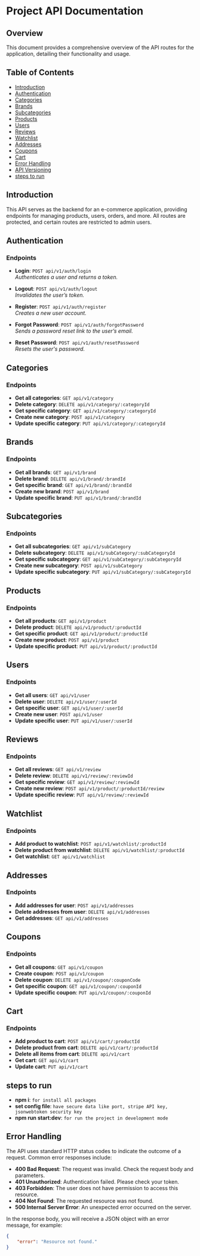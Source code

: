 # Project API Documentation

## Overview
This document provides a comprehensive overview of the API routes for the application, detailing their functionality and usage.

## Table of Contents
- [Introduction](#introduction)
- [Authentication](#authentication)
- [Categories](#categories)
- [Brands](#brands)
- [Subcategories](#subcategories)
- [Products](#products)
- [Users](#users)
- [Reviews](#reviews)
- [Watchlist](#watchlist)
- [Addresses](#addresses)
- [Coupons](#coupons)
- [Cart](#cart)
- [Error Handling](#error-handling)
- [API Versioning](#api-versioning)
- [steps to run](#steps-to-run)

## Introduction
This API serves as the backend for an e-commerce application, providing endpoints for managing products, users, orders, and more. All routes are protected, and certain routes are restricted to admin users.

## Authentication
### Endpoints
- **Login**: `POST api/v1/auth/login`  
  *Authenticates a user and returns a token.*
  
- **Logout**: `POST api/v1/auth/logout`  
  *Invalidates the user’s token.*

- **Register**: `POST api/v1/auth/register`  
  *Creates a new user account.*

- **Forgot Password**: `POST api/v1/auth/forgotPassword`  
  *Sends a password reset link to the user’s email.*

- **Reset Password**: `POST api/v1/auth/resetPassword`  
  *Resets the user's password.*

## Categories
### Endpoints
- **Get all categories**: `GET api/v1/category`
- **Delete category**: `DELETE api/v1/category/:categoryId`
- **Get specific category**: `GET api/v1/category/:categoryId`
- **Create new category**: `POST api/v1/category`
- **Update specific category**: `PUT api/v1/category/:categoryId`

## Brands
### Endpoints
- **Get all brands**: `GET api/v1/brand`
- **Delete brand**: `DELETE api/v1/brand/:brandId`
- **Get specific brand**: `GET api/v1/brand/:brandId`
- **Create new brand**: `POST api/v1/brand`
- **Update specific brand**: `PUT api/v1/brand/:brandId`

## Subcategories
### Endpoints
- **Get all subcategories**: `GET api/v1/subCategory`
- **Delete subcategory**: `DELETE api/v1/subCategory/:subCategoryId`
- **Get specific subcategory**: `GET api/v1/subCategory/:subCategoryId`
- **Create new subcategory**: `POST api/v1/subCategory`
- **Update specific subcategory**: `PUT api/v1/subCategory/:subCategoryId`

## Products
### Endpoints
- **Get all products**: `GET api/v1/product`
- **Delete product**: `DELETE api/v1/product/:productId`
- **Get specific product**: `GET api/v1/product/:productId`
- **Create new product**: `POST api/v1/product`
- **Update specific product**: `PUT api/v1/product/:productId`

## Users
### Endpoints
- **Get all users**: `GET api/v1/user`
- **Delete user**: `DELETE api/v1/user/:userId`
- **Get specific user**: `GET api/v1/user/:userId`
- **Create new user**: `POST api/v1/user`
- **Update specific user**: `PUT api/v1/user/:userId`

## Reviews
### Endpoints
- **Get all reviews**: `GET api/v1/review`
- **Delete review**: `DELETE api/v1/review/:reviewId`
- **Get specific review**: `GET api/v1/review/:reviewId`
- **Create new review**: `POST api/v1/product/:productId/review`
- **Update specific review**: `PUT api/v1/review/:reviewId`

## Watchlist
### Endpoints
- **Add product to watchlist**: `POST api/v1/watchlist/:productId`
- **Delete product from watchlist**: `DELETE api/v1/watchlist/:productId`
- **Get watchlist**: `GET api/v1/watchlist`

## Addresses
### Endpoints
- **Add addresses for user**: `POST api/v1/addresses`
- **Delete addresses from user**: `DELETE api/v1/addresses`
- **Get addresses**: `GET api/v1/addresses`

## Coupons
### Endpoints
- **Get all coupons**: `GET api/v1/coupon`
- **Create coupon**: `POST api/v1/coupon`
- **Delete coupon**: `DELETE api/v1/coupon/:couponCode`
- **Get specific coupon**: `GET api/v1/coupon/:couponId`
- **Update specific coupon**: `PUT api/v1/coupon/:couponId`

## Cart
### Endpoints
- **Add product to cart**: `POST api/v1/cart/:productId`
- **Delete product from cart**: `DELETE api/v1/cart/:productId`
- **Delete all items from cart**: `DELETE api/v1/cart`
- **Get cart**: `GET api/v1/cart`
- **Update cart**: `PUT api/v1/cart`

## steps to run
- **npm i**: `for install all packages`
- **set config file**: `have secure data like port, stripe API key, jsonwebtoken security key`
- **npm run start:dev**: `for run the project in development mode`

## Error Handling
The API uses standard HTTP status codes to indicate the outcome of a request. Common error responses include:
- **400 Bad Request**: The request was invalid. Check the request body and parameters.
- **401 Unauthorized**: Authentication failed. Please check your token.
- **403 Forbidden**: The user does not have permission to access this resource.
- **404 Not Found**: The requested resource was not found.
- **500 Internal Server Error**: An unexpected error occurred on the server.

In the response body, you will receive a JSON object with an error message, for example:
```json
{
    "error": "Resource not found."
}
